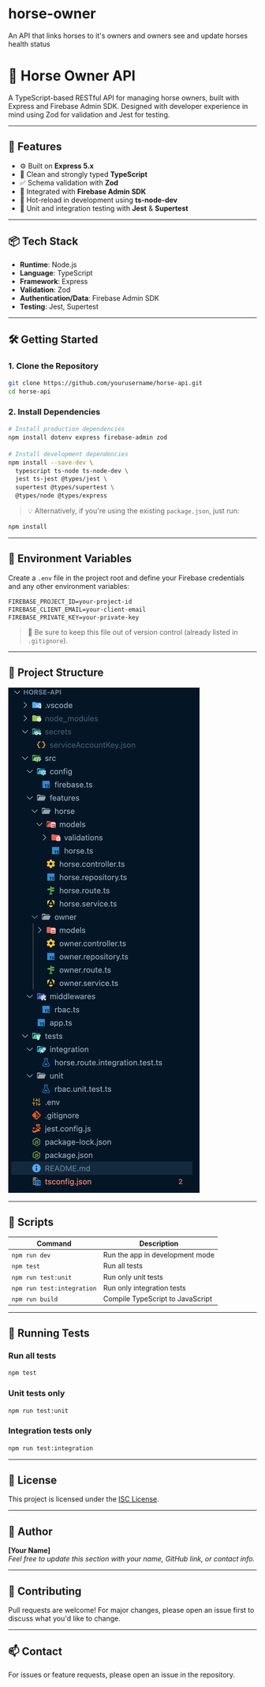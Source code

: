 # horse-owner

An API that links horses to it's owners and owners see and update horses health status

# 🐴 Horse Owner API

A TypeScript-based RESTful API for managing horse owners, built with Express and Firebase Admin SDK. Designed with developer experience in mind using Zod for validation and Jest for testing.

---

## 🚀 Features

- ⚙️ Built on **Express 5.x**
- 🧼 Clean and strongly typed **TypeScript**
- ✅ Schema validation with **Zod**
- 🔐 Integrated with **Firebase Admin SDK**
- 🔄 Hot-reload in development using **ts-node-dev**
- 🧪 Unit and integration testing with **Jest** & **Supertest**

---

## 📦 Tech Stack

- **Runtime**: Node.js
- **Language**: TypeScript
- **Framework**: Express
- **Validation**: Zod
- **Authentication/Data**: Firebase Admin SDK
- **Testing**: Jest, Supertest

---

## 🛠️ Getting Started

### 1. Clone the Repository

```bash
git clone https://github.com/yourusername/horse-api.git
cd horse-api
```

### 2. Install Dependencies

```bash
# Install production dependencies
npm install dotenv express firebase-admin zod

# Install development dependencies
npm install --save-dev \
  typescript ts-node ts-node-dev \
  jest ts-jest @types/jest \
  supertest @types/supertest \
  @types/node @types/express
```

> 💡 Alternatively, if you're using the existing `package.json`, just run:

```bash
npm install
```

---

## 🌱 Environment Variables

Create a `.env` file in the project root and define your Firebase credentials and any other environment variables:

```
FIREBASE_PROJECT_ID=your-project-id
FIREBASE_CLIENT_EMAIL=your-client-email
FIREBASE_PRIVATE_KEY=your-private-key
```

> 🔐 Be sure to keep this file out of version control (already listed in `.gitignore`).

---

## 📂 Project Structure

![API Diagram](https://github.com/Vivekkosare/horse-owner/blob/main/assets/api_structure.png)

---

## 🚦 Scripts

| Command                    | Description                      |
| -------------------------- | -------------------------------- |
| `npm run dev`              | Run the app in development mode  |
| `npm test`                 | Run all tests                    |
| `npm run test:unit`        | Run only unit tests              |
| `npm run test:integration` | Run only integration tests       |
| `npm run build`            | Compile TypeScript to JavaScript |

---

## 🧪 Running Tests

### Run all tests

```bash
npm test
```

### Unit tests only

```bash
npm run test:unit
```

### Integration tests only

```bash
npm run test:integration
```

---

## 📜 License

This project is licensed under the [ISC License](https://opensource.org/licenses/ISC).

---

## 👤 Author

**[Your Name]**  
_Feel free to update this section with your name, GitHub link, or contact info._

---

## 🤝 Contributing

Pull requests are welcome! For major changes, please open an issue first to discuss what you'd like to change.

---

## 📫 Contact

For issues or feature requests, please open an issue in the repository.
